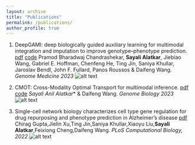 ```yaml
---
layout: archive
title: "Publications"
permalink: /publications/
author_profile: true
---
```

 1. DeepGAMI: deep biologically guided auxiliary learning for multimodal integration and imputation to improve genotype–phenotype prediction. [pdf](https://rdcu.be/ducUF) [code](https://github.com/daifengwanglab/DeepGAMI)
Pramod Bharadwaj Chandrashekar, **Sayali Alatkar**, Jiebiao Wang, Gabriel E. Hoffman, Chenfeng He, Ting Jin, Saniya Khullar, Jaroslav Bendl, John F. Fullard, Panos Roussos & Daifeng Wang. *Genome Medicine 2023*
![alt text](https://user-images.githubusercontent.com/57010174/169340516-1d3c46bb-9a4a-4d6a-a710-eeb168e8bb22.png)

 3. CMOT: Cross-Modality Optimal Transport for multimodal inference. [pdf](https://rdcu.be/ducUy) [code](https://github.com/daifengwanglab/CMOT)
*Sayali Anil Alatkar** & Daifeng Wang. *Genome Biology 2023*
![alt text](https://github.com/sayali7/CMOT/blob/main/src/Figure1.png)

 4. Single-cell network biology characterizes cell type gene regulation for drug repurposing and phenotype prediction in Alzheimer’s disease [pdf](https://journals.plos.org/ploscompbiol/article?id=10.1371/journal.pcbi.1010287)
Chirag Gupta,Jielin Xu,Ting Jin,Saniya Khullar,Xiaoyu Liu,**Sayali Alatkar**,Feixiong Cheng,Daifeng Wang. *PLoS Computational Biology, 2022*
![alt text](https://github.com/sayali7/sayali7_temp.github.io/assets/17776179/ae0bfed8-1f7a-49c6-8abc-86b59d811292)

<!-- 
{% if site.author.googlescholar %}
  <div class="wordwrap">You can also find my articles on <a href="{{site.author.googlescholar}}">my Google Scholar profile</a>.</div>
{% endif %}

{% include base_path %}

{% for post in site.publications reversed %}
  {% include archive-single.html %}
{% endfor %}
… -->
